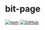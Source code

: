 # bit-page

[![npm](https://img.shields.io/npm/v/riyko)](https://www.npmjs.com/package/bit-page)
[![GitHub](https://img.shields.io/github/license/bertalan-tarnok/bit-page)](https://github.com/bertalan-tarnok/bit-page/blob/main/LICENSE)
